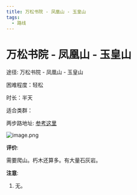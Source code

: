 ```yaml
---
title: 万松书院 - 凤凰山 - 玉皇山
tags:
  - 路线
---
```

# 万松书院 - 凤凰山 - 玉皇山

途径: 万松书院 - 凤凰山 - 玉皇山

困难程度：轻松

时长：半天

适合类群：

两步路地址: [参考这里](https://www.2bulu.com/track/t-nHxoBuQkODXp%25252FR2KBg5Tzw%25253D%25253D.htm)

![image.png](https://gotcha-picgo-bed.oss-cn-beijing.aliyuncs.com/20231231005937.png)

**评价**:

需要爬山。朽木还算多。有大量石灰岩。

**注意**:

1. 无。